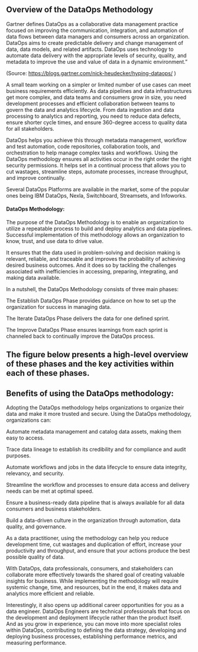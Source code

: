 ## Overview of the DataOps Methodology
Gartner defines DataOps as a collaborative data management practice focused on improving the communication, integration, and automation of data flows between data managers and consumers across an organization. DataOps aims to create predictable delivery and change management of data, data models, and related artifacts. DataOps uses technology to automate data delivery with the appropriate levels of security, quality, and metadata to improve the use and value of data in a dynamic environment.”

(Source: 
https://blogs.gartner.com/nick-heudecker/hyping-dataops/
)

A small team working on a simpler or limited number of use cases can meet business requirements efficiently. As data pipelines and data infrastructures get more complex, and data teams and consumers grow in size, you need development processes and efficient collaboration between teams to govern the data and analytics lifecycle. From data ingestion and data processing to analytics and reporting, you need to reduce data defects, ensure shorter cycle times, and ensure 360-degree access to quality data for all stakeholders.

DataOps helps you achieve this through metadata management, workflow and test automation, code repositories, collaboration tools, and orchestration to help manage complex tasks and workflows. Using the DataOps methodology ensures all activities occur in the right order the right security permissions. It helps set in a continual process that allows you to cut wastages, streamline steps, automate processes, increase throughput, and improve continually.

Several DataOps Platforms are available in the market, some of the popular ones being IBM DataOps, Nexla, Switchboard, Streamsets, and Infoworks.

#### DataOps Methodology:
The purpose of the DataOps Methodology is to enable an organization to utilize a repeatable process to build and deploy analytics and data pipelines. Successful implementation of this methodology allows an organization to know, trust, and use data to drive value.

It ensures that the data used in problem-solving and decision making is relevant, reliable, and traceable and improves the probability of achieving desired business outcomes. And it does so by tackling the challenges associated with inefficiencies in accessing, preparing, integrating, and making data available.

In a nutshell, the DataOps Methodology consists of three main phases:

The Establish DataOps Phase provides guidance on how to set up the organization for success in managing data.

The Iterate DataOps Phase delivers the data for one defined sprint.

The Improve DataOps Phase ensures learnings from each sprint is channeled back to continually improve the DataOps process.

The figure below presents a high-level overview of these phases and the key activities within each of these phases.
-------------------------------------------------------------------------

## Benefits of using the DataOps methodology:
Adopting the DataOps methodology helps organizations to organize their data and make it more trusted and secure. Using the DataOps methodology, organizations can:

Automate metadata management and catalog data assets, making them easy to access.

Trace data lineage to establish its credibility and for compliance and audit purposes.

Automate workflows and jobs in the data lifecycle to ensure data integrity, relevancy, and security.

Streamline the workflow and processes to ensure data access and delivery needs can be met at optimal speed.

Ensure a business-ready data pipeline that is always available for all data consumers and business stakeholders.

Build a data-driven culture in the organization through automation, data quality, and governance.

As a data practitioner, using the methodology can help you reduce development time, cut wastages and duplication of effort, increase your productivity and throughput, and ensure that your actions produce the best possible quality of data. 

With DataOps, data professionals, consumers, and stakeholders can collaborate more effectively towards the shared goal of creating valuable insights for business. While implementing the methodology will require systemic change, time, and resources, but in the end, it makes data and analytics more efficient and reliable.

Interestingly, it also opens up additional career opportunities for you as a data engineer. DataOps Engineers are technical professionals that focus on the development and deployment lifecycle rather than the product itself. And as you grow in experience, you can move into more specialist roles within DataOps, contributing to defining the data strategy, developing and deploying business processes, establishing performance metrics, and measuring performance.


